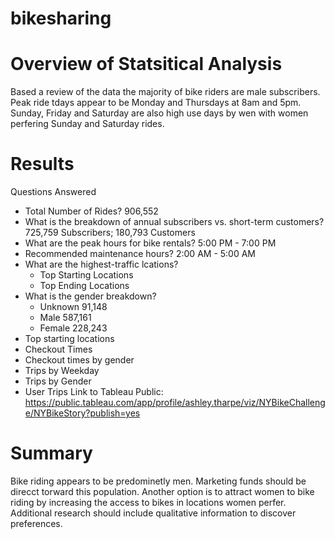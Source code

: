 # bikesharing
# Overview of Statsitical Analysis 
Based a review of the data the majority of bike riders are male subscribers. Peak ride tdays appear to be Monday and Thursdays at 8am and 5pm. Sunday, Friday and Saturday are also high use days by wen with women perfering Sunday and Saturday rides.   
# Results 
Questions Answered
 - Total Number of Rides? 906,552
 - What is the breakdown of annual subscribers vs. short-term customers? 725,759 Subscribers; 180,793 Customers
 - What are the peak hours for bike rentals? 5:00 PM - 7:00 PM
 - Recommended maintenance hours? 2:00 AM - 5:00 AM 
 - What are the highest-traffic lcations? 
    - Top Starting Locations
    - Top Ending Locations
- What is the gender breakdown? 
    - Unknown 91,148
    - Male 587,161
    - Female 228,243
- Top starting locations
- Checkout Times
- Checkout times by gender
- Trips by Weekday
- Trips by Gender 
- User Trips 
Link to Tableau Public: https://public.tableau.com/app/profile/ashley.tharpe/viz/NYBikeChallenge/NYBikeStory?publish=yes
# Summary 
Bike riding appears to be predominetly men. Marketing funds should be direcct torward this population. Another option is to attract women to bike riding by increasing the access to bikes in locations women perfer. Additional research should include qualitative information to discover preferences. 